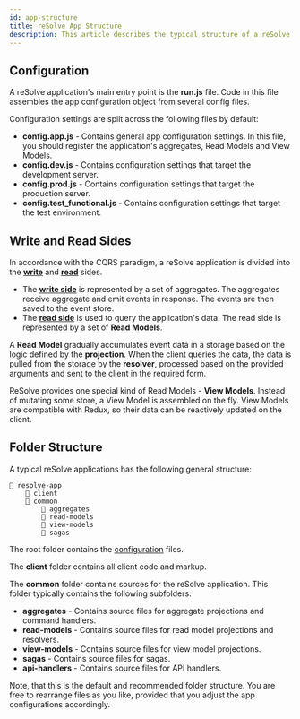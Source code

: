 ```yaml
---
id: app-structure
title: reSolve App Structure
description: This article describes the typical structure of a reSolve application.
---
```


## Configuration

A reSolve application's main entry point is the **run.js** file. Code in this file assembles the app configuration object from several config files.

Configuration settings are split across the following files by default:

- **config.app.js** - Contains general app configuration settings. In this file, you should register the application's aggregates, Read Models and View Models.
- **config.dev.js** - Contains configuration settings that target the development server.
- **config.prod.js** - Contains configuration settings that target the production server.
- **config.test_functional.js** - Contains configuration settings that target the test environment.

## Write and Read Sides

In accordance with the CQRS paradigm, a reSolve application is divided into the **[write](write-side.md)** and **[read](read-side.md)** sides.

- The **[write side](write-side.md)** is represented by a set of aggregates. The aggregates receive aggregate and emit events in response. The events are then saved to the event store.
- The **[read side](read-side.md)** is used to query the application's data. The read side is represented by a set of **Read Models**.

A **Read Model** gradually accumulates event data in a storage based on the logic defined by the **projection**. When the client queries the data, the data is pulled from the storage by the **resolver**, processed based on the provided arguments and sent to the client in the required form.

ReSolve provides one special kind of Read Models - **View Models**. Instead of mutating some store, a View Model is assembled on the fly. View Models are compatible with Redux, so their data can be reactively updated on the client.

## Folder Structure

A typical reSolve applications has the following general structure:

```
📁 resolve-app
    📁 client
    📁 common
        📁 aggregates
        📁 read-models
        📁 view-models
        📁 sagas
```

The root folder contains the [configuration](#configuration) files.

The **client** folder contains all client code and markup.

The **common** folder contains sources for the reSolve application. This folder typically contains the following subfolders:

- **aggregates** - Contains source files for aggregate projections and command handlers.
- **read-models** - Contains source files for read model projections and resolvers.
- **view-models** - Contains source files for view model projections.
- **sagas** - Contains source files for sagas.
- **api-handlers** - Contains source files for API handlers.

Note, that this is the default and recommended folder structure. You are free to rearrange files as you like, provided that you adjust the app configurations accordingly.
